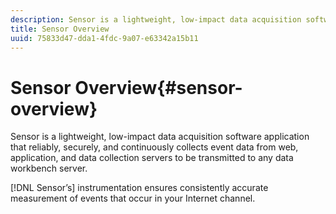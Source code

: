 ```yaml
---
description: Sensor is a lightweight, low-impact data acquisition software application that reliably, securely, and continuously collects event data from web, application, and data collection servers to be transmitted to any data workbench server.
title: Sensor Overview
uuid: 75833d47-dda1-4fdc-9a07-e63342a15b11
---
```


# Sensor Overview{#sensor-overview}

Sensor is a lightweight, low-impact data acquisition software application that reliably, securely, and continuously collects event data from web, application, and data collection servers to be transmitted to any data workbench server.

 [!DNL Sensor’s] instrumentation ensures consistently accurate measurement of events that occur in your Internet channel. 
